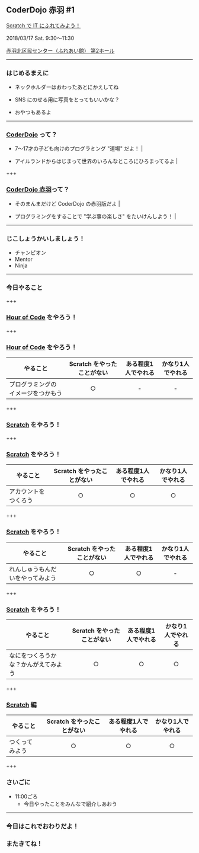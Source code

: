 ## CoderDojo 赤羽 #1

[Scratch で IT にふれてみよう！](https://www.facebook.com/events/1612444562157392/)

2018/03/17 Sat. 9:30〜11:30

[赤羽北区民センター（ふれあい館） 第2ホール](http://www.city.kita.tokyo.jp/chiikishinko/kurashi/volunteer/shisetsu/fureai/akabanekita.html)

---

### はじめるまえに

- ネックホルダーはおわったあとにかえしてね

- SNS にのせる用に写真をとってもいいかな？

- おやつもあるよ

---

### [CoderDojo](https://coderdojo.jp/) って？

- 7〜17才の子ども向けのプログラミング "道場" だよ！ |

- アイルランドからはじまって世界のいろんなところにひろまってるよ |

+++

### [CoderDojo 赤羽](https://www.facebook.com/CoderDojoAkabane/)って？

- そのまんまだけど CoderDojo の赤羽版だよ |

- プログラミングをすることで "学ぶ事の楽しさ" をたいけんしよう！ |

---

### じこしょうかいしましょう！

- チャンピオン
- Mentor
- Ninja

---

### 今日やること

+++

### [Hour of Code](https://code.org/) をやろう！

+++

### [Hour of Code](https://code.org/) をやろう！

|やること|Scratch をやったことがない|ある程度1人でやれる|かなり1人でやれる|
|---|:-:|:-:|:-:|
|プログラミングのイメージをつかもう|○|-|-|

+++

### [Scratch](https://scratch.mit.edu/) をやろう！

+++

### [Scratch](https://scratch.mit.edu/) をやろう！

|やること|Scratch をやったことがない|ある程度1人でやれる|かなり1人でやれる|
|---|:-:|:-:|:-:|
|アカウントをつくろう|○|○|○|

+++

### [Scratch](https://scratch.mit.edu/) をやろう！

|やること|Scratch をやったことがない|ある程度1人でやれる|かなり1人でやれる|
|---|:-:|:-:|:-:|
|れんしゅうもんだいをやってみよう|○|○|-|

+++

### [Scratch](https://scratch.mit.edu/) をやろう！

|やること|Scratch をやったことがない|ある程度1人でやれる|かなり1人でやれる|
|---|:-:|:-:|:-:|
|なにをつくろうかな？かんがえてみよう|○|○|○|

+++

### [Scratch](https://scratch.mit.edu/) 編

|やること|Scratch をやったことがない|ある程度1人でやれる|かなり1人でやれる|
|---|:-:|:-:|:-:|
|つくってみよう|○|○|○|

+++

### さいごに

- 11:00ごろ
    - 今日やったことをみんなで紹介しあおう

---

### 今日はこれでおわりだよ！
### またきてね！
